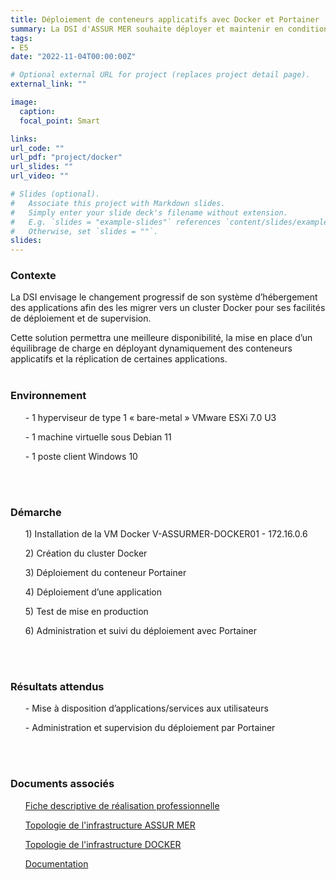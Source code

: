 ```yaml
---
title: Déploiement de conteneurs applicatifs avec Docker et Portainer
summary: La DSI d'ASSUR MER souhaite déployer et maintenir en condition opérationnelle certains service comme les serveurs de web ou de bases de données tous en assurant le suivi du déploiement avec Portainer.
tags:
- E5
date: "2022-11-04T00:00:00Z"

# Optional external URL for project (replaces project detail page).
external_link: ""

image:
  caption: 
  focal_point: Smart

links:
url_code: ""
url_pdf: "project/docker"
url_slides: ""
url_video: ""

# Slides (optional).
#   Associate this project with Markdown slides.
#   Simply enter your slide deck's filename without extension.
#   E.g. `slides = "example-slides"` references `content/slides/example-slides.md`.
#   Otherwise, set `slides = ""`.
slides:
---
```


<h3>Contexte</h3>
La DSI envisage le changement progressif de son système d’hébergement des applications afin des les migrer vers un cluster Docker pour ses facilités de déploiement et de supervision.

Cette solution permettra une meilleure disponibilité, la mise en place d’un équilibrage de charge en déployant dynamiquement des conteneurs applicatifs et la réplication de certaines applications.
<br>
<br>
<h3>Environnement</h3>
<ul>- 1 hyperviseur de type 1 « bare-metal » VMware ESXi 7.0 U3</ul>
<ul>- 1 machine virtuelle sous Debian 11</ul>
<ul>- 1 poste client Windows 10</ul>
<br>
<br>
<h3>Démarche</h3>
<ul>1)	Installation de la VM Docker V-ASSURMER-DOCKER01 - 172.16.0.6</ul>
<ul>2)	Création du cluster Docker</ul>
<ul>3)	Déploiement du conteneur Portainer</ul>
<ul>4)	Déploiement d’une application</ul>
<ul>5)	Test de mise en production</ul>
<ul>6)	Administration et suivi du déploiement avec Portainer</ul>
<br>
<br>
<h3>Résultats attendus</h3>
<ul>- Mise à disposition d’applications/services aux utilisateurs</ul>
<ul>- Administration et supervision du déploiement par Portainer</ul>
<br>
<br>
<h3>Documents associés</h3>
<ul><a href="E5-DOCKER.pdf">Fiche descriptive de réalisation professionnelle</a></ul>
<ul><a href="topologie_assurmer.pdf">Topologie de l'infrastructure ASSUR MER</a></ul>
<ul><a href="topologie_docker.pdf">Topologie de l'infrastructure DOCKER</a></ul>
<ul><a href="doc_e5_docker.pdf">Documentation</a></ul>

